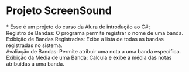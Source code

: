 <h1>Projeto ScreenSound</h1>
* Esse é um projeto do curso da Alura de introdução ao C#;
<br>
Registro de Bandas:
O programa permite registrar o nome de uma banda.
<br>
Exibição de Bandas Registradas:
Exibe a lista de todas as bandas registradas no sistema.
<br>
Avaliação de Bandas:
Permite atribuir uma nota a uma banda específica.
<br>
Exibição da Média de uma Banda:
Calcula e exibe a média das notas atribuídas a uma banda.
